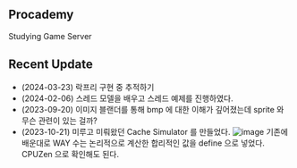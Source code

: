 ## Procademy
Studying Game Server

## Recent Update
- (2024-03-23) 락프리 구현 중 추적하기
- (2024-02-06) 스레드 모델을 배우고 스레드 예제를 진행하였다.
- (2023-09-20) 이미지 블랜더를 통해 bmp 에 대한 이해가 깊어졌는데 sprite 와 무슨 관련이 있는 걸까?
- (2023-10-21) 미루고 미뤄왔던 Cache Simulator 를 만들었다.
![image](https://github.com/CodingPythonMan/Procademy/assets/27558778/f9831a3b-c53c-4fe6-ba5f-b33c033c0084)
기존에 배운대로 WAY 수는 논리적으로 계산한 합리적인 값을 define 으로 넣었다. CPUZen 으로 확인해도 된다.
